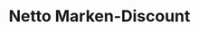 ---
title: "Netto Marken-Discount"
url: /frechen/netto-marken-discount-europaallee/
shop: Supermarkt
---